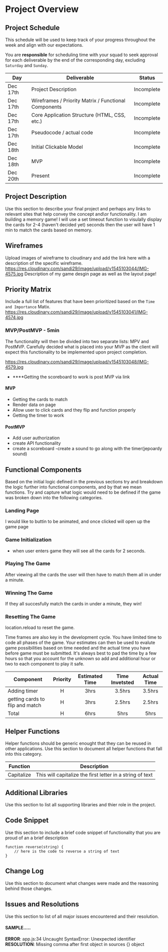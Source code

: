 # Project Overview

## Project Schedule

This schedule will be used to keep track of your progress throughout the week and align with our expectations.  

You are **responsible** for scheduling time with your squad to seek approval for each deliverable by the end of the corresponding day, excluding `Saturday` and `Sunday`.

|  Day | Deliverable | Status
|---|---| ---|
|Dec 17th| Project Description | Incomplete
|Dec 17th| Wireframes / Priority Matrix / Functional Components | Incomplete
|Dec 17th| Core Application Structure (HTML, CSS, etc.) | Incomplete
|Dec 17th| Pseudocode / actual code | Incomplete
|Dec 18th| Initial Clickable Model  | Incomplete
|Dec 18th| MVP | Incomplete
|Dec 20th| Present | Incomplete


## Project Description

Use this section to describe your final project and perhaps any links to relevant sites that help convey the concept and\or functionality.
I am building a memory game!
I will use a set timeout function to visulally display the cards for 2-4 (haven't decided yet) seconds then the user will have 1 min to match the cards based on memory.
## Wireframes

Upload images of wireframe to cloudinary and add the link here with a description of the specific wireframe.
https://res.cloudinary.com/sandi29/image/upload/v1545103044/IMG-4575.jpg
Description of my game desgin page as well as the layout page!

## Priority Matrix

Include a full list of features that have been prioritized based on the `Time and Importance` Matix.  
https://res.cloudinary.com/sandi29/image/upload/v1545103041/IMG-4574.jpg

### MVP/PostMVP - 5min

The functionality will then be divided into two separate lists: MPV and PostMVP.  Carefully decided what is placed into your MVP as the client will expect this functionality to be implemented upon project completion. 

https://res.cloudinary.com/sandi29/image/upload/v1545103048/IMG-4579.jpg
- ****Getting the scoreboard to work is post MVP via link

#### MVP 

- Getting the cards to match
- Render data on page
- Allow user to click cards and they flip and function properly
- Getting the timer to work

#### PostMVP 

- Add user authorization
- create API functionality
- create a scoreboard
-create a sound to go along with the timer(jepoardy sound)

## Functional Components

Based on the initial logic defined in the previous sections try and breakdown the logic further into functional components, and by that we mean functions.  Try and capture what logic would need to be defined if the game was broken down into the following categories.

### Landing Page
 I would like to buttin to be animated, and once clicked will open up the game page

### Game Initialization

- when user enters game they will see all the cards for 2 seconds.

### Playing The Game 

After viewing all the cards the user will then have to match them all in under a minute.

### Winning The Game

If they all succesfully match the cards in under a minute, they win!

### Resetting The Game

location.reload to reset the game.

Time frames are also key in the development cycle.  You have limited time to code all phases of the game.  Your estimates can then be used to evalute game possibilities based on time needed and the actual time you have before game must be submitted. It's always best to pad the time by a few hours so that you account for the unknown so add and additional hour or two to each component to play it safe.

| Component | Priority | Estimated Time | Time Invetsted | Actual Time |
| --- | :---: |  :---: | :---: | :---: |
| Adding timer | H | 3hrs| 3.5hrs | 3.5hrs |
| getting cards to flip and match | H | 3hrs| 2.5hrs | 2.5hrs |
| Total | H | 6hrs| 5hrs | 5hrs |

## Helper Functions
Helper functions should be generic enought that they can be reused in other applications. Use this section to document all helper functions that fall into this category.

| Function | Description | 
| --- | :---: |  
| Capitalize | This will capitalize the first letter in a string of text | 

## Additional Libraries
 Use this section to list all supporting libraries and thier role in the project. 

## Code Snippet

Use this section to include a brief code snippet of functionality that you are proud of an a brief description  

```
function reverse(string) {
	// here is the code to reverse a string of text
}
```

## Change Log
 Use this section to document what changes were made and the reasoning behind those changes.  

## Issues and Resolutions
 Use this section to list of all major issues encountered and their resolution.

#### SAMPLE.....
**ERROR**: app.js:34 Uncaught SyntaxError: Unexpected identifier                                
**RESOLUTION**: Missing comma after first object in sources {} object